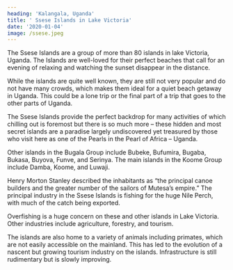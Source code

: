 ```yaml
---
heading: 'Kalangala, Uganda'
title: ' Ssese Islands in Lake Victoria'
date: '2020-01-04'
image: /ssese.jpeg
---
```


The Ssese Islands are a group of more than 80 islands in lake Victoria, Uganda. The Islands are well-loved for their perfect beaches that call for an evening of relaxing and watching the sunset disappear in the distance.

While the islands are quite well known, they are still not very popular and do not have many crowds, which makes them ideal for a quiet beach getaway in Uganda. This could be a lone trip or the final part of a trip that goes to the other parts of Uganda.

The Ssese Islands provide the perfect backdrop for many activities of which chilling out is foremost but there is so much more – these hidden and most secret islands are a paradise largely undiscovered yet treasured by those who visit here as one of the Pearls in the Pearl of Africa – Uganda.

Other islands in the Bugala Group include Bubeke, Bufumira, Bugaba, Bukasa, Buyova, Funve, and Serinya. The main islands in the Koome Group include Damba, Koome, and Luwaji.

Henry Morton Stanley described the inhabitants as “the principal canoe builders and the greater number of the sailors of Mutesa’s empire.” The principal industry in the Ssese Islands is fishing for the huge Nile Perch, with much of the catch being exported.

Overfishing is a huge concern on these and other islands in Lake Victoria. Other industries include agriculture, forestry, and tourism.

The islands are also home to a variety of animals including primates, which are not easily accessible on the mainland. This has led to the evolution of a nascent but growing tourism industry on the islands. Infrastructure is still rudimentary but is slowly improving.
